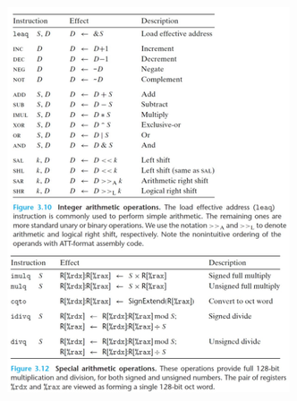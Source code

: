 


<img src="./images/3-10-integer-arithmetic-instructions.jpg" alt="Integer Arithmetic Instructions" style="width:600px; margin-left: auto; margin-right: auto; display: block;"/>

<img src="./images/3-12-special-arithmetic-instructions.jpg" alt="Special Arithmetic Instructions" style="width:600px; margin-left: auto; margin-right: auto; display: block;"/>